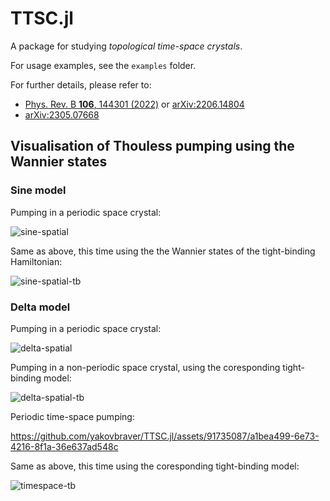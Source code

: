 # TTSC.jl

A package for studying *topological time-space crystals*.

For usage examples, see the `examples` folder.

For further details, please refer to:

* [Phys. Rev. B **106**, 144301 (2022)](https://journals.aps.org/prb/abstract/10.1103/PhysRevB.106.144301) or [arXiv:2206.14804](https://arxiv.org/abs/2206.14804)
* [arXiv:2305.07668](https://arxiv.org/abs/2305.07668)

## Visualisation of Thouless pumping using the Wannier states

### Sine model

Pumping in a periodic space crystal:

![sine-spatial](https://github.com/yakovbraver/TTSC.jl/assets/91735087/1df40928-eae4-4589-a11b-26d1e9b11ffd)

Same as above, this time using the the Wannier states of the tight-binding Hamiltonian:

![sine-spatial-tb](https://github.com/yakovbraver/TTSC.jl/assets/91735087/efc07127-54c3-4417-b9ee-5178d8497181)

### Delta model

Pumping in a periodic space crystal:

![delta-spatial](https://github.com/yakovbraver/TTSC.jl/assets/91735087/134c3cc0-12a9-45c6-b321-3b6c3bc48fd8)

Pumping in a non-periodic space crystal, using the coresponding tight-binding model:

![delta-spatial-tb](https://github.com/yakovbraver/TTSC.jl/assets/91735087/066d0c7b-0ef6-4bba-b879-749cbca75ccf)

Periodic time-space pumping:

https://github.com/yakovbraver/TTSC.jl/assets/91735087/a1bea499-6e73-4216-8f1a-36e637ad548c

Same as above, this time using the coresponding tight-binding model:

![timespace-tb](https://github.com/yakovbraver/TTSC.jl/assets/91735087/ecf59de8-d3bc-4aae-a71a-7138b67ebd81)
